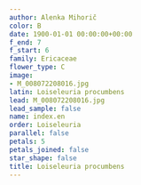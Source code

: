 ```yaml
---
author: Alenka Mihorič
color: B
date: 1900-01-01 00:00:00+00:00
f_end: 7
f_start: 6
family: Ericaceae
flower_type: C
image:
- M_008072208016.jpg
latin: Loiseleuria procumbens
lead: M_008072208016.jpg
lead_sample: false
name: index.en
order: Loiseleuria
parallel: false
petals: 5
petals_joined: false
star_shape: false
title: Loiseleuria procumbens
---
```


